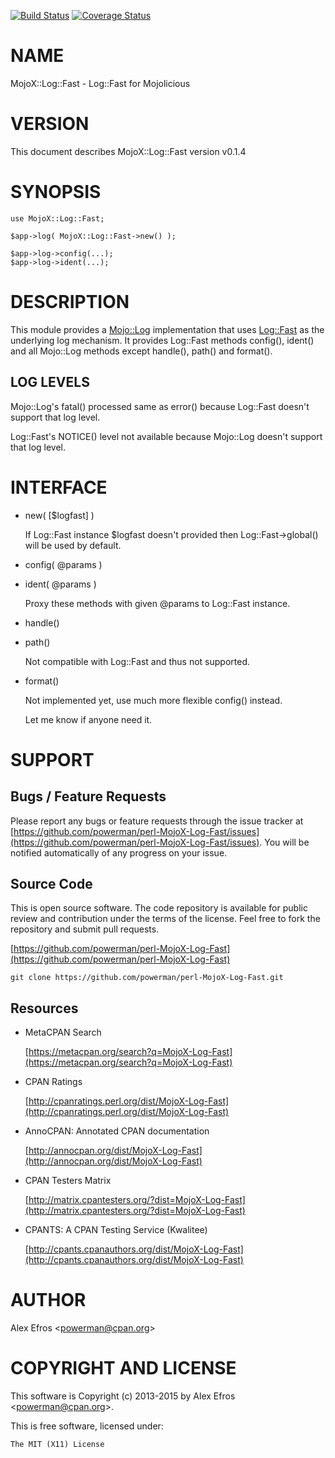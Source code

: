 [![Build Status](https://travis-ci.org/powerman/perl-MojoX-Log-Fast.svg?branch=master)](https://travis-ci.org/powerman/perl-MojoX-Log-Fast)
[![Coverage Status](https://coveralls.io/repos/powerman/perl-MojoX-Log-Fast/badge.svg?branch=master)](https://coveralls.io/r/powerman/perl-MojoX-Log-Fast?branch=master)

# NAME

MojoX::Log::Fast - Log::Fast for Mojolicious

# VERSION

This document describes MojoX::Log::Fast version v0.1.4

# SYNOPSIS

    use MojoX::Log::Fast;

    $app->log( MojoX::Log::Fast->new() );

    $app->log->config(...);
    $app->log->ident(...);

# DESCRIPTION

This module provides a [Mojo::Log](https://metacpan.org/pod/Mojo::Log) implementation that uses [Log::Fast](https://metacpan.org/pod/Log::Fast)
as the underlying log mechanism. It provides Log::Fast methods config(),
ident() and all Mojo::Log methods except handle(), path() and format().

## LOG LEVELS

Mojo::Log's fatal() processed same as error() because Log::Fast doesn't
support that log level.

Log::Fast's NOTICE() level not available because Mojo::Log doesn't support
that log level.

# INTERFACE 

- new( \[$logfast\] )

    If Log::Fast instance $logfast doesn't provided then Log::Fast->global()
    will be used by default.

- config( @params )
- ident( @params )

    Proxy these methods with given @params to Log::Fast instance.

- handle()
- path()

    Not compatible with Log::Fast and thus not supported.

- format()

    Not implemented yet, use much more flexible config() instead.

    Let me know if anyone need it.

# SUPPORT

## Bugs / Feature Requests

Please report any bugs or feature requests through the issue tracker
at [https://github.com/powerman/perl-MojoX-Log-Fast/issues](https://github.com/powerman/perl-MojoX-Log-Fast/issues).
You will be notified automatically of any progress on your issue.

## Source Code

This is open source software. The code repository is available for
public review and contribution under the terms of the license.
Feel free to fork the repository and submit pull requests.

[https://github.com/powerman/perl-MojoX-Log-Fast](https://github.com/powerman/perl-MojoX-Log-Fast)

    git clone https://github.com/powerman/perl-MojoX-Log-Fast.git

## Resources

- MetaCPAN Search

    [https://metacpan.org/search?q=MojoX-Log-Fast](https://metacpan.org/search?q=MojoX-Log-Fast)

- CPAN Ratings

    [http://cpanratings.perl.org/dist/MojoX-Log-Fast](http://cpanratings.perl.org/dist/MojoX-Log-Fast)

- AnnoCPAN: Annotated CPAN documentation

    [http://annocpan.org/dist/MojoX-Log-Fast](http://annocpan.org/dist/MojoX-Log-Fast)

- CPAN Testers Matrix

    [http://matrix.cpantesters.org/?dist=MojoX-Log-Fast](http://matrix.cpantesters.org/?dist=MojoX-Log-Fast)

- CPANTS: A CPAN Testing Service (Kwalitee)

    [http://cpants.cpanauthors.org/dist/MojoX-Log-Fast](http://cpants.cpanauthors.org/dist/MojoX-Log-Fast)

# AUTHOR

Alex Efros &lt;powerman@cpan.org>

# COPYRIGHT AND LICENSE

This software is Copyright (c) 2013-2015 by Alex Efros &lt;powerman@cpan.org>.

This is free software, licensed under:

    The MIT (X11) License
